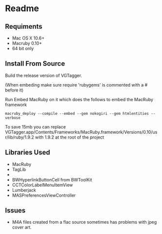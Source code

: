Readme
======


Requiments
----------
* Mac OS X 10.6+
* Macruby 0.10+
* 64 bit only

Install From Source
-------------------
Build the release version of VGTagger.

(When embeding make sure require 'rubygems'  is commented with a # before it)

Run Embed MacRuby on it which does the follows to embed the MacRuby framework

	macruby_deploy --compile --embed --gem nokogiri --gem htmlentities --verbose

To save 15mb you can replace 
  VGTagger.app/Contents/Frameworks/MacRuby.framework/Versions/0.10/usr/lib/ruby/1.9.2
with 1.9.2 at the root of the project


Libraries Used
--------------
* MacRuby
* TagLib 
*
* BWHyperlinkButtonCell from BWToolKit
* CCTColorLabelMenuItemView
* Lumberjack
* MASPreferencesViewController

Issues
------
* M4A files created from a flac source sometimes has problems with jpeg cover art.